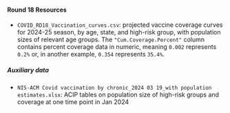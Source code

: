 #### Round 18 Resources

* `COVID_RD18_Vaccination_curves.csv`: projected vaccine coverage curves for 2024-25 season, by age, state, and high-risk group, with population sizes of relevant age groups. The `"Cum.Coverage.Percent"` column contains percent coverage data in numeric, meaning `0.002` represents `0.2%` or, in another example, `0.354` represents `35.4%`.  

##### Auxiliary data

* `NIS-ACM Covid vaccination by chronic_2024 03 19_with population estimates.xlsx`: ACIP tables on population size of high-risk groups and coverage at one time point in Jan 2024

